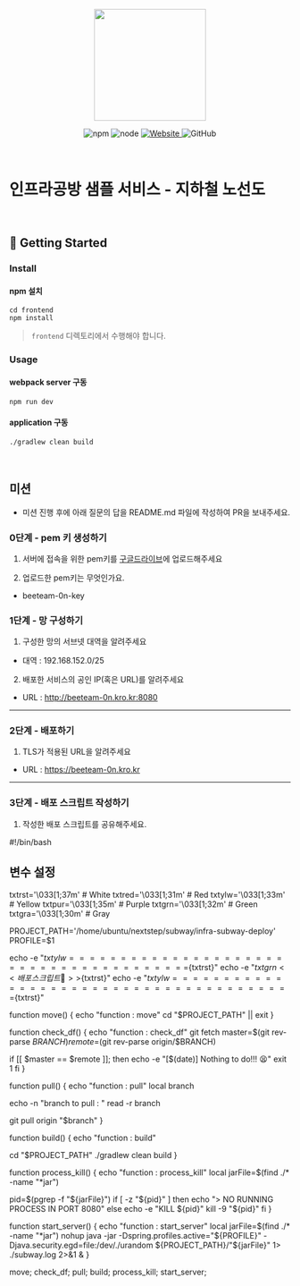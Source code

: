 <p align="center">
    <img width="200px;" src="https://raw.githubusercontent.com/woowacourse/atdd-subway-admin-frontend/master/images/main_logo.png"/>
</p>
<p align="center">
  <img alt="npm" src="https://img.shields.io/badge/npm-%3E%3D%205.5.0-blue">
  <img alt="node" src="https://img.shields.io/badge/node-%3E%3D%209.3.0-blue">
  <a href="https://edu.nextstep.camp/c/R89PYi5H" alt="nextstep atdd">
    <img alt="Website" src="https://img.shields.io/website?url=https%3A%2F%2Fedu.nextstep.camp%2Fc%2FR89PYi5H">
  </a>
  <img alt="GitHub" src="https://img.shields.io/github/license/next-step/atdd-subway-service">
</p>

<br>

# 인프라공방 샘플 서비스 - 지하철 노선도

<br>

## 🚀 Getting Started

### Install
#### npm 설치
```
cd frontend
npm install
```
> `frontend` 디렉토리에서 수행해야 합니다.

### Usage
#### webpack server 구동
```
npm run dev
```
#### application 구동
```
./gradlew clean build
```
<br>

## 미션

* 미션 진행 후에 아래 질문의 답을 README.md 파일에 작성하여 PR을 보내주세요.

### 0단계 - pem 키 생성하기

1. 서버에 접속을 위한 pem키를 [구글드라이브](https://drive.google.com/drive/folders/1dZiCUwNeH1LMglp8dyTqqsL1b2yBnzd1?usp=sharing)에 업로드해주세요

2. 업로드한 pem키는 무엇인가요.
- beeteam-0n-key

### 1단계 - 망 구성하기
1. 구성한 망의 서브넷 대역을 알려주세요
- 대역 : 192.168.152.0/25

2. 배포한 서비스의 공인 IP(혹은 URL)를 알려주세요
- URL : http://beeteam-0n.kro.kr:8080



---

### 2단계 - 배포하기
1. TLS가 적용된 URL을 알려주세요

- URL : https://beeteam-0n.kro.kr

---

### 3단계 - 배포 스크립트 작성하기

1. 작성한 배포 스크립트를 공유해주세요.


#!/bin/bash

## 변수 설정

txtrst='\033[1;37m' # White
txtred='\033[1;31m' # Red
txtylw='\033[1;33m' # Yellow
txtpur='\033[1;35m' # Purple
txtgrn='\033[1;32m' # Green
txtgra='\033[1;30m' # Gray

PROJECT_PATH='/home/ubuntu/nextstep/subway/infra-subway-deploy'
PROFILE=$1

echo -e "${txtylw}=======================================${txtrst}"
echo -e "${txtgrn}  << 배포 스크립트 🧐 >>${txtrst}"
echo -e "${txtylw}=======================================${txtrst}"


function move() {
echo "function : move"
cd "$PROJECT_PATH" || exit
}

function check_df() {
echo "function : check_df"
git fetch
master=$(git rev-parse $BRANCH)
remote=$(git rev-parse origin/$BRANCH)

if [[ $master == $remote ]]; then
echo -e "[$(date)] Nothing to do!!! 😫"
exit 1
fi
}

function pull() {
echo "function : pull"
local branch

echo -n "branch to pull : "
read -r branch

git pull origin "$branch"
}

function build() {
echo "function : build"

cd "$PROJECT_PATH"
./gradlew clean build
}

function process_kill() {
echo "function : process_kill"
local jarFile=$(find ./* -name "*jar")

pid=$(pgrep -f "${jarFile}")
if [ -z "${pid}" ]
then
echo "> NO RUNNING PROCESS IN PORT 8080"
else
echo -e "KILL ${pid}"
kill -9 "${pid}"
fi
}

function start_server() {
echo "function : start_server"
local jarFile=$(find ./* -name "*jar")
nohup java -jar -Dspring.profiles.active="${PROFILE}" -Djava.security.egd=file:/dev/./urandom ${PROJECT_PATH}/"${jarFile}" 1> ./subway.log 2>&1 &
}

move;
check_df;
pull;
build;
process_kill;
start_server;